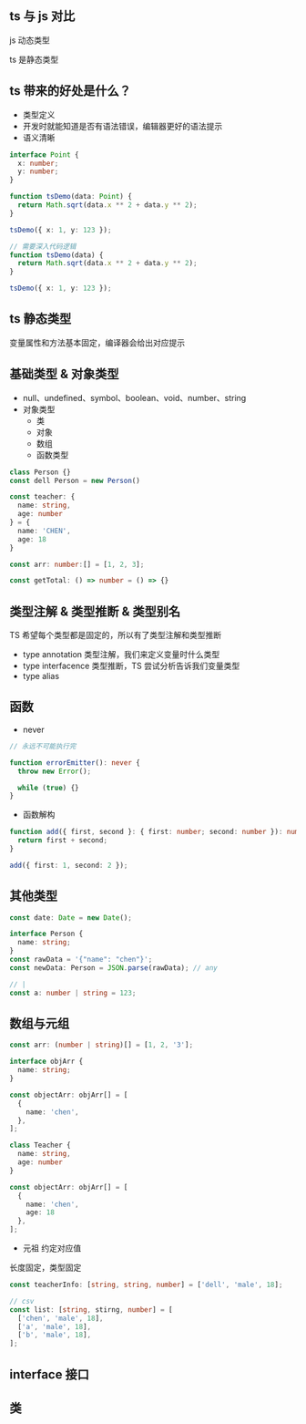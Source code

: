 ## ts 与 js 对比

js 动态类型

ts 是静态类型

## ts 带来的好处是什么？

- 类型定义
- 开发时就能知道是否有语法错误，编辑器更好的语法提示
- 语义清晰

```ts
interface Point {
  x: number;
  y: number;
}

function tsDemo(data: Point) {
  return Math.sqrt(data.x ** 2 + data.y ** 2);
}

tsDemo({ x: 1, y: 123 });

// 需要深入代码逻辑
function tsDemo(data) {
  return Math.sqrt(data.x ** 2 + data.y ** 2);
}

tsDemo({ x: 1, y: 123 });
```

## ts 静态类型

变量属性和方法基本固定，编译器会给出对应提示

## 基础类型 & 对象类型

- null、undefined、symbol、boolean、void、number、string
- 对象类型
  - 类
  - 对象
  - 数组
  - 函数类型

```ts
class Person {}
const dell Person = new Person()

const teacher: {
  name: string,
  age: number
} = {
  name: 'CHEN',
  age: 18
}

const arr: number:[] = [1, 2, 3];

const getTotal: () => number = () => {}
```

## 类型注解 & 类型推断 & 类型别名

TS 希望每个类型都是固定的，所以有了类型注解和类型推断

- type annotation 类型注解，我们来定义变量时什么类型
- type interfacence 类型推断，TS 尝试分析告诉我们变量类型
- type alias

## 函数

- never

```ts
// 永远不可能执行完

function errorEmitter(): never {
  throw new Error();

  while (true) {}
}
```

- 函数解构

```ts
function add({ first, second }: { first: number; second: number }): number {
  return first + second;
}

add({ first: 1, second: 2 });
```

## 其他类型

```ts
const date: Date = new Date();

interface Person {
  name: string;
}
const rawData = '{"name": "chen"}';
const newData: Person = JSON.parse(rawData); // any

// |
const a: number | string = 123;
```

## 数组与元组

```ts
const arr: (number | string)[] = [1, 2, '3'];

interface objArr {
  name: string;
}

const objectArr: objArr[] = [
  {
    name: 'chen',
  },
];

class Teacher {
  name: string,
  age: number
}

const objectArr: objArr[] = [
  {
    name: 'chen',
    age: 18
  },
];
```

- 元祖 约定对应值

长度固定，类型固定

```ts
const teacherInfo: [string, string, number] = ['dell', 'male', 18];

// csv
const list: [string, stirng, number] = [
  ['chen', 'male', 18],
  ['a', 'male', 18],
  ['b', 'male', 18],
];
```

## interface 接口

## 类

```

```